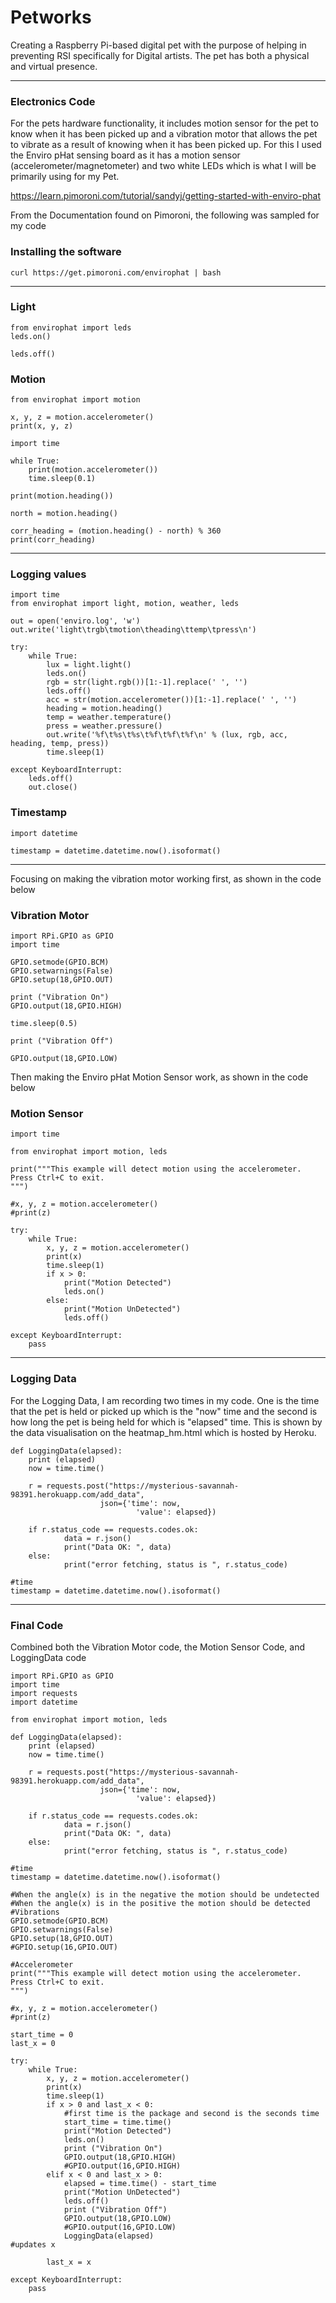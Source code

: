 # Petworks

Creating a Raspberry Pi-based digital pet with the purpose of helping in preventing RSI specifically for Digital artists. 
The pet has both a physical and virtual presence.

---

### Electronics Code

For the pets hardware functionality, it includes motion sensor for the pet to know when it has been picked up and  a 
vibration motor that allows the pet to vibrate as a result of knowing when it has been picked up.
For this I used the Enviro pHat sensing board as it has a motion sensor (accelerometer/magnetometer) and two white LEDs
which is what I will be primarily using for my Pet.

https://learn.pimoroni.com/tutorial/sandyj/getting-started-with-enviro-phat

From the Documentation found on Pimoroni, the following was sampled for my code

### Installing the software
```
curl https://get.pimoroni.com/envirophat | bash
```
---

### Light

```
from envirophat import leds
leds.on()

leds.off()
```

### Motion
```
from envirophat import motion

x, y, z = motion.accelerometer()
print(x, y, z)

import time

while True:
    print(motion.accelerometer())
    time.sleep(0.1)
    
print(motion.heading())

north = motion.heading()

corr_heading = (motion.heading() - north) % 360
print(corr_heading)
```
---

### Logging values

```
import time
from envirophat import light, motion, weather, leds

out = open('enviro.log', 'w')
out.write('light\trgb\tmotion\theading\ttemp\tpress\n')

try:
    while True:
        lux = light.light()
        leds.on()
        rgb = str(light.rgb())[1:-1].replace(' ', '')
        leds.off()
        acc = str(motion.accelerometer())[1:-1].replace(' ', '')
        heading = motion.heading()
        temp = weather.temperature()
        press = weather.pressure()
        out.write('%f\t%s\t%s\t%f\t%f\t%f\n' % (lux, rgb, acc, heading, temp, press))
        time.sleep(1)

except KeyboardInterrupt:
    leds.off()
    out.close()
```

### Timestamp

```
import datetime

timestamp = datetime.datetime.now().isoformat()
```

---
Focusing on making the vibration motor working first, as shown in the code below

### Vibration Motor

```
import RPi.GPIO as GPIO
import time

GPIO.setmode(GPIO.BCM)
GPIO.setwarnings(False)
GPIO.setup(18,GPIO.OUT)

print ("Vibration On")
GPIO.output(18,GPIO.HIGH)

time.sleep(0.5)

print ("Vibration Off")

GPIO.output(18,GPIO.LOW)

```
Then making the Enviro pHat Motion Sensor work, as shown in the code below
### Motion Sensor

```
import time

from envirophat import motion, leds

print("""This example will detect motion using the accelerometer.
Press Ctrl+C to exit.
""")

#x, y, z = motion.accelerometer()
#print(z)

try:
    while True:
        x, y, z = motion.accelerometer()
        print(x)
        time.sleep(1)
        if x > 0:
            print("Motion Detected")
            leds.on()
        else:
            print("Motion UnDetected")
            leds.off()

except KeyboardInterrupt:
    pass
```

---

### Logging Data
For the Logging Data, I am recording two times in my code. 
One is the time that the pet is held or picked up which is the "now" time 
and the second is how long the pet is being held for which is "elapsed" time.
This is shown by the data visualisation on the heatmap_hm.html which is hosted by Heroku.

```
def LoggingData(elapsed):
    print (elapsed)
    now = time.time()

    r = requests.post("https://mysterious-savannah-98391.herokuapp.com/add_data",
                    json={'time': now,
                            'value': elapsed})

    if r.status_code == requests.codes.ok:
            data = r.json()
            print("Data OK: ", data)
    else:
            print("error fetching, status is ", r.status_code)
            
#time
timestamp = datetime.datetime.now().isoformat()
```
---

### Final Code

Combined both the Vibration Motor code, the Motion Sensor Code, and LoggingData code

```
import RPi.GPIO as GPIO
import time
import requests
import datetime

from envirophat import motion, leds

def LoggingData(elapsed):
    print (elapsed)
    now = time.time()

    r = requests.post("https://mysterious-savannah-98391.herokuapp.com/add_data",
                    json={'time': now,
                            'value': elapsed})

    if r.status_code == requests.codes.ok:
            data = r.json()
            print("Data OK: ", data)
    else:
            print("error fetching, status is ", r.status_code)

#time
timestamp = datetime.datetime.now().isoformat()

#When the angle(x) is in the negative the motion should be undetected
#When the angle(x) is in the positive the motion should be detected
#Vibrations
GPIO.setmode(GPIO.BCM)
GPIO.setwarnings(False)
GPIO.setup(18,GPIO.OUT)
#GPIO.setup(16,GPIO.OUT)

#Accelerometer
print("""This example will detect motion using the accelerometer.
Press Ctrl+C to exit.
""")

#x, y, z = motion.accelerometer()
#print(z)

start_time = 0
last_x = 0

try:
    while True:
        x, y, z = motion.accelerometer()
        print(x)
        time.sleep(1)
        if x > 0 and last_x < 0:
            #first time is the package and second is the seconds time
            start_time = time.time()
            print("Motion Detected")
            leds.on()
            print ("Vibration On")
            GPIO.output(18,GPIO.HIGH)
            #GPIO.output(16,GPIO.HIGH)
        elif x < 0 and last_x > 0:
            elapsed = time.time() - start_time
            print("Motion UnDetected")
            leds.off()
            print ("Vibration Off")
            GPIO.output(18,GPIO.LOW)
            #GPIO.output(16,GPIO.LOW)
            LoggingData(elapsed)
#updates x

        last_x = x

except KeyboardInterrupt:
    pass

```

